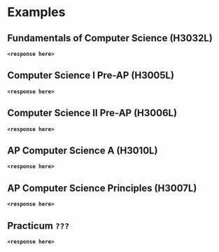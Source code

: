 # Examples

## Fundamentals of Computer Science (H3032L)

__`<response here>`__

## Computer Science I Pre-AP (H3005L)

__`<response here>`__

## Computer Science II Pre-AP (H3006L)

__`<response here>`__

## AP Computer Science A (H3010L)

__`<response here>`__

## AP Computer Science Principles (H3007L)

__`<response here>`__

## Practicum `???`

__`<response here>`__
